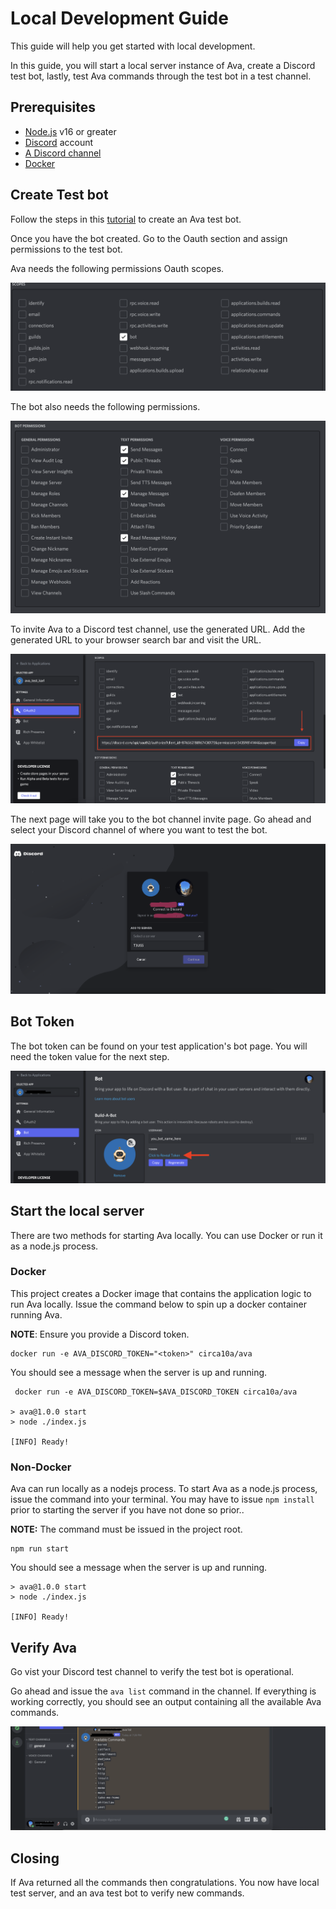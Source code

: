 # Local Development Guide
This guide will help you get started with local development.

In this guide, you will start a local server instance of Ava, create a Discord test bot, lastly, test Ava commands through the test bot in a test channel. 

## Prerequisites

* [Node.js](https://nodejs.org/en/) v16 or greater
* [Discord](https://discord.com/) account
* [A Discord channel](https://blog.discord.com/starting-your-first-discord-server-4dcacda8dad5)
* [Docker](https://www.docker.com/products/docker-desktop)

## Create Test bot

Follow the steps in this [tutorial](https://www.freecodecamp.org/news/create-a-discord-bot-with-python/) to create an Ava test bot.

Once you have the bot created. Go to the Oauth section and assign permissions to the test bot.

Ava needs the following permissions Oauth scopes.

![Oauth image with oauth scopes checked](../public/images/oauth_scopes.png)

The bot also needs the following permissions.

![image of bot permissions that are required](../public/images/bot_permissions.png)

To invite Ava to a Discord test channel, use the generated URL. Add the generated URL to your browser search bar and visit the URL.

![](../public/images/bot_invite_link.png)


The next page will take you to the bot channel invite page. Go ahead and select your Discord channel of where you want to test the bot.

![View of Discord invite modal with channel prompt](../public/images/add_bot_channel.png)

## Bot Token
The bot token can be found on your test application's bot page. You will need the token value for the next step.

![bot token view](../public/images/bot_token_step.png)


## Start the local server

There are two methods for starting Ava locally. You can use Docker or run it as a node.js process.

### Docker

This project creates a Docker image that contains the application logic to run Ava locally.  Issue the command below to spin up a docker container running Ava.

**NOTE**: Ensure you provide a Discord token. 

```shell
docker run -e AVA_DISCORD_TOKEN="<token>" circa10a/ava
```

You should see a message when the server is up and running.

```shell
 docker run -e AVA_DISCORD_TOKEN=$AVA_DISCORD_TOKEN circa10a/ava

> ava@1.0.0 start
> node ./index.js

[INFO] Ready!
```

### Non-Docker

Ava can run locally as a nodejs process. To start Ava as a node.js process, issue the command into your terminal. You may have to issue `npm install` prior to starting the server if you have not done so prior..

**NOTE:** The command must be issued in the project root.

```shell
npm run start
```

You should see a message when the server is up and running.
```
> ava@1.0.0 start
> node ./index.js

[INFO] Ready!
```

## Verify Ava

Go vist your Discord test channel to verify the test bot is operational.

Go ahead and issue the `ava list` command in the channel. If everything is working correctly, you should see an output containing all the available Ava commands.

![ava returns commands](../public/images/ava_validate.png)

## Closing

If Ava returned all the commands then congratulations. You now have local test server, and an ava test bot to verify new commands.
